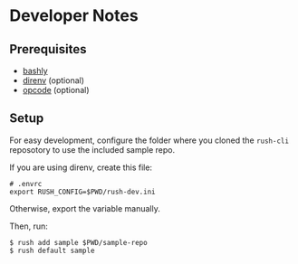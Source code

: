 # Developer Notes

## Prerequisites

- [bashly](https://github.com/DannyBen/bashly)
- [direnv](https://direnv.net/) (optional)
- [opcode](https://github.com/DannyBen/opcode)  (optional)

## Setup

For easy development, configure the folder where you cloned the `rush-cli`
reposotory to use the included sample repo.

If you are using direnv, create this file:

```
# .envrc
export RUSH_CONFIG=$PWD/rush-dev.ini
```

Otherwise, export the variable manually.

Then, run:

```
$ rush add sample $PWD/sample-repo
$ rush default sample
```

